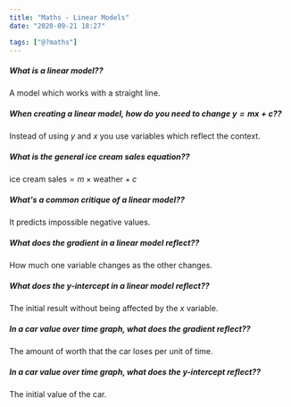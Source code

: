 ```yaml
---
title: "Maths - Linear Models"
date: "2020-09-21 18:27"

tags: ["@?maths"]
---
```


##### What is a linear model??
A model which works with a straight line.

##### When creating a linear model, how do you need to change $y = mx + c$??
Instead of using $y$ and $x$ you use variables which reflect the context.

##### What is the general ice cream sales equation??
$\text{ice cream sales} = m \times \text{weather} + c$

##### What's a common critique of a linear model??
It predicts impossible negative values.

##### What does the gradient in a linear model reflect??
How much one variable changes as the other changes.

##### What does the $y$-intercept in a linear model reflect??
The initial result without being affected by the $x$ variable.

##### In a car value over time graph, what does the gradient reflect??
The amount of worth that the car loses per unit of time.

##### In a car value over time graph, what does the $y$-intercept reflect??
The initial value of the car.
